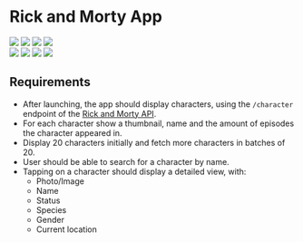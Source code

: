 # Rick and Morty App

<div>
    <img src="assets/rick_morty_ios.png" class="inline-block" style="margin-left: auto; margin-right: auto;"/>
    <img src="assets/rick_morty_ios1.png" class="inline-block" style="margin-left: auto; margin-right: auto;"/>
    <img src="assets/rick_morty_ios2.png" class="inline-block" style="margin-left: auto; margin-right: auto;"/>
    <img src="assets/rick_morty_ios3.png" class="inline-block" style="margin-left: auto; margin-right: auto;"/>
</div>

<div style="display: inline-block; width: 25%;">
    <img src="assets/rick_morty_ios.png"/>
    <img src="assets/rick_morty_ios1.png"/>
    <img src="assets/rick_morty_ios2.png"/>
    <img src="assets/rick_morty_ios3.png"/>
</div>

## Requirements
- After launching, the app should display characters, using the `/character` endpoint of the [Rick and Morty API](https://rickandmortyapi.com/).
- For each character show a thumbnail, name and the amount of episodes the
character appeared in.
- Display 20 characters initially and fetch more characters in batches of 20.
- User should be able to search for a character by name.
- Tapping on a character should display a detailed view, with:
  - Photo/Image
  - Name
  - Status
  - Species
  - Gender
  - Current location
